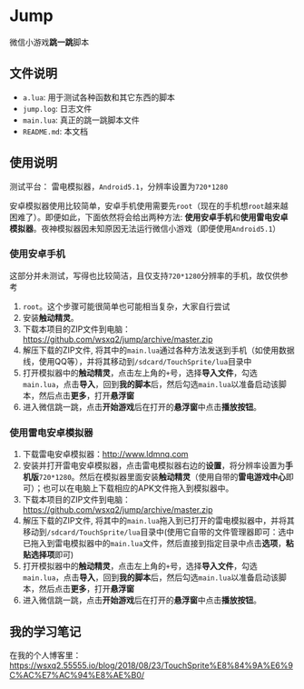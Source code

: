 # Jump
微信小游戏**跳一跳**脚本

## 文件说明
* `a.lua`: 用于测试各种函数和其它东西的脚本
* `jump.log`: 日志文件
* `main.lua`: 真正的跳一跳脚本文件
* `README.md`: 本文档

## 使用说明
测试平台： 雷电模拟器，`Android5.1`，分辨率设置为`720*1280`

安卓模拟器使用比较简单，安卓手机使用需要先`root`（现在的手机想`root`越来越困难了）。即便如此，下面依然将会给出两种方法: **使用安卓手机**和**使用雷电安卓模拟器**。夜神模拟器因未知原因无法运行微信小游戏（即便使用`Android5.1`）

### 使用安卓手机
这部分并未测试，写得也比较简洁，且仅支持`720*1280`分辨率的手机，故仅供参考
1. `root`。这个步骤可能很简单也可能相当复杂，大家自行尝试
2. 安装**触动精灵**。
3. 下载本项目的ZIP文件到电脑：<https://github.com/wsxq2/jump/archive/master.zip>
4. 解压下载的ZIP文件, 将其中的`main.lua`通过各种方法发送到手机（如使用数据线，使用QQ等），并将其移动到`/sdcard/TouchSprite/lua`目录中
5. 打开模拟器中的**触动精灵**，点击左上角的`+`号，选择**导入文件**，勾选`main.lua`，点击**导入**，回到**我的脚本**后，然后勾选`main.lua`以准备启动该脚本，然后点击**更多**，打开**悬浮窗**
6. 进入微信跳一跳，点击**开始游戏**后在打开的**悬浮窗**中点击**播放按钮**。

### 使用雷电安卓模拟器
1. 下载雷电安卓模拟器：<http://www.ldmnq.com>
2. 安装并打开雷电安卓模拟器，点击雷电模拟器右边的**设置**，将分辨率设置为**手机版**`720*1280`。然后在模拟器里面安装**触动精灵**（使用自带的**雷电游戏中心**即可）；也可以在电脑上下载相应的APK文件拖入到模拟器中。
3. 下载本项目的ZIP文件到电脑：<https://github.com/wsxq2/jump/archive/master.zip>
4. 解压下载的ZIP文件, 将其中的`main.lua`拖入到已打开的雷电模拟器中，并将其移动到`/sdcard/TouchSprite/lua`目录中(使用它自带的文件管理器即可：选中已拖入到雷电模拟器中的`main.lua`文件，然后直接到指定目录中点击**选项**，**粘贴选择项**即可)
5. 打开模拟器中的**触动精灵**，点击左上角的`+`号，选择**导入文件**，勾选`main.lua`，点击**导入**，回到**我的脚本**后，然后勾选`main.lua`以准备启动该脚本，然后点击**更多**，打开**悬浮窗**
6. 进入微信跳一跳，点击**开始游戏**后在打开的**悬浮窗**中点击**播放按钮**。


## 我的学习笔记
在我的个人博客里：<https://wsxq2.55555.io/blog/2018/08/23/TouchSprite%E8%84%9A%E6%9C%AC%E7%AC%94%E8%AE%B0/>
